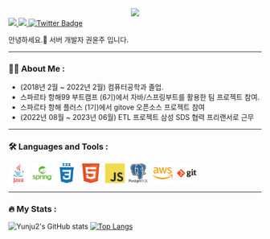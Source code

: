 <div id="header" align="center">
  <img src="https://media.giphy.com/media/M9gbBd9nbDrOTu1Mqx/giphy.gif" width="100"/>
</div>

<div id="badges">
  <a href="https://yunju0u0.tistory.com/">
    <img src="https://img.shields.io/badge/BLOG-orange?style=for-the-badge&logoColor=white"/>
  </a>
  <a href="https://mail.google.com/mail/">
    <img src="https://img.shields.io/badge/sikka2034@gmail.com-red?style=for-the-badge&logo=gmail&logoColor=white"/>
  </a>
  <a href="https://github.com/yunju2">
    <img src="https://img.shields.io/badge/GITHUB-black?style=for-the-badge&logo=github&logoColor=white" alt="Twitter Badge"/>
  </a>
</div>

안녕하세요.👋 서버 개발자 권윤주 입니다. <br>

---
### :woman_technologist: About Me :


- (2018년 2월 ~ 2022년 2월) 컴퓨터공학과 졸업.
- 스파르타 항해99 부트캠프 (6기)에서 자바/스프링부트를 활용한 팀 프로젝트 참여.
- 스파르타 항해 플러스 (1기)에서 gitove 오픈소스 프로젝트 참여
- (2022년 08월 ~ 2023년 06월) ETL 프로젝트 삼성 SDS 협력 프리랜서로 근무

---

### :hammer_and_wrench: Languages and Tools :

<div>
  <img src="https://github.com/devicons/devicon/blob/master/icons/java/java-original-wordmark.svg" title="Java" alt="Java" width="40" height="40"/>&nbsp;
  <img src="https://github.com/devicons/devicon/blob/master/icons/spring/spring-original-wordmark.svg" title="Spring" alt="Spring" width="40" height="40"/>&nbsp;
  <img src="https://github.com/devicons/devicon/blob/master/icons/css3/css3-plain-wordmark.svg"  title="CSS3" alt="CSS" width="40" height="40"/>&nbsp;
  <img src="https://github.com/devicons/devicon/blob/master/icons/html5/html5-original.svg" title="HTML5" alt="HTML" width="40" height="40"/>&nbsp;
  <img src="https://github.com/devicons/devicon/blob/master/icons/javascript/javascript-original.svg" title="JavaScript" alt="JavaScript" width="40" height="40"/>&nbsp;
  <img src="https://github.com/devicons/devicon/blob/master/icons/postgresql/postgresql-original-wordmark.svg" title="PostgreSQL"  alt="PostgreSQL" width="40" height="40"/>&nbsp;
  <img src="https://github.com/devicons/devicon/blob/master/icons/amazonwebservices/amazonwebservices-plain-wordmark.svg" title="AWS" alt="AWS" width="40" height="40"/>&nbsp;
  <img src="https://github.com/devicons/devicon/blob/master/icons/git/git-original-wordmark.svg" title="Git" alt="Git" width="40" height="40"/>
</div>

---
### :fire: My Stats :

![Yunju2's GitHub stats](https://github-readme-stats.vercel.app/api?username=yunju2&show_icons=true&theme=radical)
[![Top Langs](https://github-readme-stats.vercel.app/api/top-langs/?username=yunju2&layout=compact&theme=vision-friendly-dark)](https://github.com/anuraghazra/github-readme-stats)
